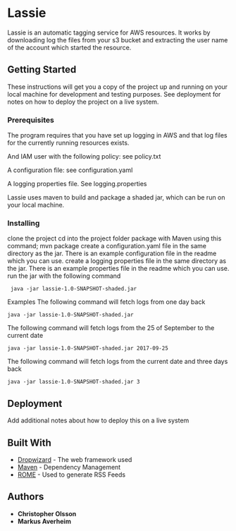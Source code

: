 # Lassie

Lassie is an automatic tagging service for AWS resources. It works by downloading log the files from your s3 bucket and extracting the user name of the account which started the resource.

## Getting Started

These instructions will get you a copy of the project up and running on your local machine for development and testing purposes. See deployment for notes on how to deploy the project on a live system.

### Prerequisites

The program requires that you have set up logging in AWS and that log files for the currently running resources exists.

And IAM user  with the following policy: see policy.txt

A configuration file: see configuration.yaml

A logging properties file. See logging.properties

Lassie uses maven to build and package a shaded jar, which can be run on your local machine.

### Installing

clone the project
cd into the project folder
package with Maven using this command; mvn package
create a configuration.yaml file in the same directory as the jar. There is an example configuration file in the readme which you can use.
create a logging properties file in the same directory as the jar. There is an example properties file in the readme which you can use.
run the jar with the following command
```
 java -jar lassie-1.0-SNAPSHOT-shaded.jar
```

Examples
The following command will fetch logs from one day back
```
java -jar lassie-1.0-SNAPSHOT-shaded.jar
```

The following command will fetch logs from the 25 of September to the current date
```
java -jar lassie-1.0-SNAPSHOT-shaded.jar 2017-09-25 
```

The following command will fetch logs from the current date and three days back
```
java -jar lassie-1.0-SNAPSHOT-shaded.jar 3 
```


## Deployment

Add additional notes about how to deploy this on a live system

## Built With

* [Dropwizard](http://www.dropwizard.io/1.0.2/docs/) - The web framework used
* [Maven](https://maven.apache.org/) - Dependency Management
* [ROME](https://rometools.github.io/rome/) - Used to generate RSS Feeds

## Authors

* **Christopher Olsson**
* **Markus Averheim**
